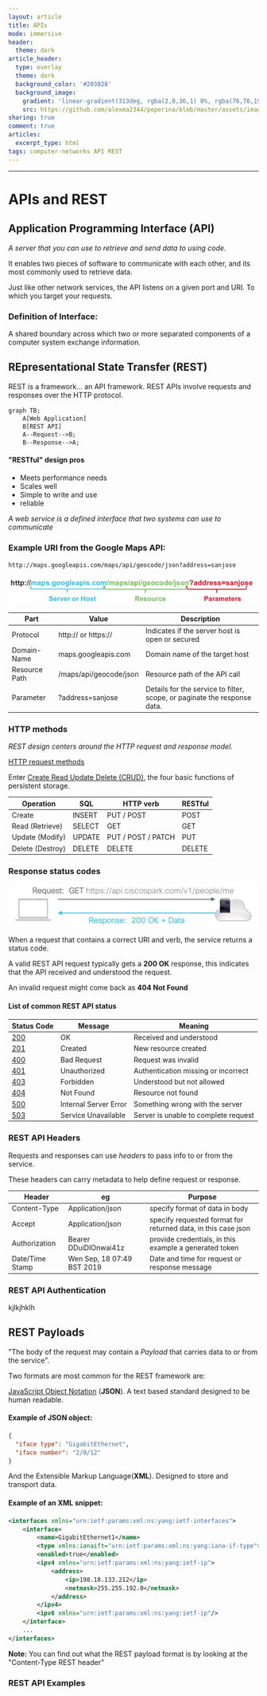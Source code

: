 ```yaml
---
layout: article
title: APIs 
mode: immersive
header:
  theme: dark
article_header:
  type: overlay
  theme: dark
  background_color: '#203028'
  background_image:
    gradient: 'linear-gradient(313deg, rgba(2,0,36,1) 0%, rgba(76,76,194,1) 47%, rgba(0,212,255,1) 100%)'
    src: https://github.com/alexma2344/peperina/blob/master/assets/images/don-ripper.jpg?raw=true"
sharing: true
comment: true
articles:
  excerpt_type: html
tags: computer-networks API REST
---
```


<!--more-->

---

# APIs and REST

## Application Programming Interface (API)

*A server that you can use to retrieve and send data to using code.*

It enables two pieces of software to communicate with each other, and its most commonly used to retrieve data.

Just like other network services, the API listens on a given port and URI. To which you target your requests.


### Definition of Interface:

A shared boundary across which two or more separated components of a computer system exchange information.

## REpresentational State Transfer (REST)

REST is a framework... an API framework. REST APIs involve requests and responses over the HTTP protocol.

```mermaid
graph TB;
    A[Web Application]
    B[REST API]
    A--Request-->B;
    B--Response-->A;
```

<!--<img src="https://github.com/alexma2344/peperina/blob/master/assets/images/rest-model.JPG?raw=true" align="center">-->

#### "RESTful" design pros
- Meets performance needs
- Scales well
- Simple to write and use
- reliable


*A web service is a defined interface that two systems can use to communicate*

### Example URI from the Google Maps API:

	http://maps.googleapis.com/maps/api/geocode/json?address=sanjose

<center><img src="https://github.com/alexma2344/peperina/blob/master/assets/images/disection-of-REST.JPG?raw=true"></center>

Part | Value | Description
--------|------|------|
Protocol | http:// or https:// | Indicates if the server host is open or secured
Domain-Name | maps.googleapis.com | Domain name of the target host
Resource Path | /maps/api/geocode/json | Resource path of the API call
Parameter | ?address=sanjose | Details for the service to filter, scope, or paginate the response data.

### HTTP methods

*REST design centers around the HTTP request and response model.*

[HTTP request methods](https://developer.mozilla.org/en-US/docs/Web/HTTP/Methods)

Enter [Create Read Update Delete (CRUD)](https://en.wikipedia.org/wiki/Create,_read,_update_and_delete), the four basic functions of persistent storage.

Operation | SQL | HTTP verb | RESTful |
--------|------|------|------|
Create | INSERT| PUT / POST | POST |
Read (Retrieve) | SELECT | GET | GET |
Update (Modify) | UPDATE | PUT / POST / PATCH | PUT |
Delete (Destroy) | DELETE | DELETE | DELETE |

### Response status codes

<center><img src="https://github.com/alexma2344/peperina/blob/master/assets/images/200-ok.JPG?raw=true"></center>

When a request that contains a correct URI and verb, the service returns a status code.

A valid REST API request typically gets a **200 OK** response, this indicates that the API received and understood the request.

An invalid request might come back as **404 Not Found**

#### List of common REST API status

Status Code | Message| Meaning
--------|------|------|
[200](https://developer.mozilla.org/en-US/docs/Web/HTTP/Status/200) | OK | Received and understood
[201](https://developer.mozilla.org/en-US/docs/Web/HTTP/Status/201) | Created | New resource created
[400](https://developer.mozilla.org/en-US/docs/Web/HTTP/Status/400) | Bad Request | Request was invalid
[401](https://developer.mozilla.org/en-US/docs/Web/HTTP/Status/401) | Unauthorized | Authentication missing or incorrect
[403](https://developer.mozilla.org/en-US/docs/Web/HTTP/Status/403) | Forbidden | Understood but not allowed
[404](https://developer.mozilla.org/en-US/docs/Web/HTTP/Status/404) | Not Found | Resource not found
[500](https://developer.mozilla.org/en-US/docs/Web/HTTP/Status/500) | Internal Server Error | Something wrong with the server
[503](https://developer.mozilla.org/en-US/docs/Web/HTTP/Status/503) | Service Unavailable | Server is unable to complete request

### REST API Headers

Requests and responses can use *headers* to pass info to or from the service.

These headers can carry metadata to help define request or response.

Header | eg | Purpose
-------|----|---------
Content-Type | Application/json | specify format of data in body
Accept | Application/json | specify requested format for returned data, in this case json
Authorization | Bearer DDuiDIOnwai41z | provide credentials, in this example a generated token
Date/Time Stamp | Wen Sep, 18 07:49 BST 2019 | Date and time for request or response message

### REST API Authentication

kjlkjhklh

## REST Payloads

"The body of the request may contain a *Payload* that carries data to or from the service".

Two formats are most common for the REST framework are:

[JavaScript Object Notation](http://www.json.org) (**JSON**). A text based standard designed to be human readable.

#### Example of JSON object:

```JSON
{
  "iface type": "GigabitEthernet",
  "iface number": "2/0/12"
}
```

And the Extensible Markup Language(**XML**). Designed to store and transport data.

#### Example of an XML snippet:

```XML
<interfaces xmlns="urn:ietf:params:xml:ns:yang:ietf-interfaces">
    <interface>
        <name>GigabitEthernet1</name>
        <type xmlns:ianaift="urn:ietf:params:xml:ns:yang:iana-if-type">ianaift:ethernetCsmacd</type>
        <enabled>true</enabled>
        <ipv4 xmlns="urn:ietf:params:xml:ns:yang:ietf-ip">
            <address>
                <ip>198.18.133.212</ip>
                <netmask>255.255.192.0</netmask>
            </address>
        </ipv4>
        <ipv6 xmlns="urn:ietf:params:xml:ns:yang:ietf-ip"/>
    </interface>
    ...
</interfaces>

```


**Note:** You can find out what the REST payload format is by looking at the "Content-Type REST header"


### REST API Examples

